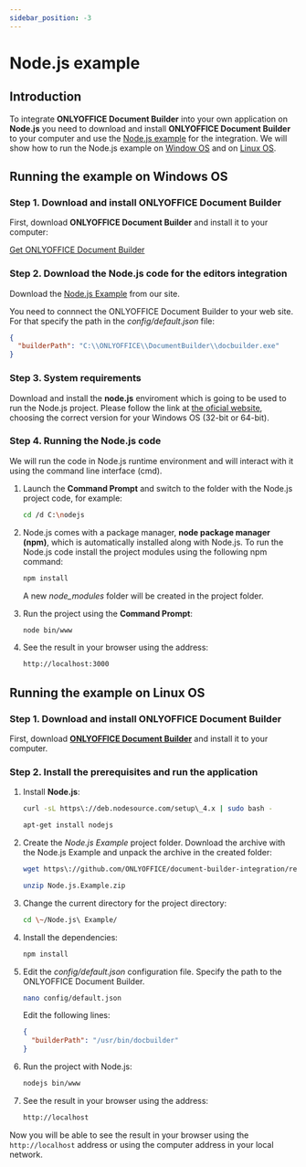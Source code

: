 ```yaml
---
sidebar_position: -3
---
```


# Node.js example

## Introduction

To integrate **ONLYOFFICE Document Builder** into your own application on **Node.js** you need to download and install **ONLYOFFICE Document Builder** to your computer and use the [Node.js example](./overview.md) for the integration. We will show how to run the Node.js example on [Window OS](#running-the-example-on-windows-os) and on [Linux OS](#running-the-example-on-linux-os).

## Running the example on Windows OS

### Step 1. Download and install ONLYOFFICE Document Builder

First, download **ONLYOFFICE Document Builder** and install it to your computer:

[Get ONLYOFFICE Document Builder](https://www.onlyoffice.com/download-builder.aspx?from=api)

### Step 2. Download the Node.js code for the editors integration

Download the [Node.js Example](./overview.md) from our site.

You need to connnect the ONLYOFFICE Document Builder to your web site. For that specify the path in the *config/default.json* file:

``` json
{
  "builderPath": "C:\\ONLYOFFICE\\DocumentBuilder\\docbuilder.exe"
}
```

### Step 3. System requirements

Download and install the **node.js** enviroment which is going to be used to run the Node.js project. Please follow the link at [the oficial website](https://nodejs.org/en/download/), choosing the correct version for your Windows OS (32-bit or 64-bit).

### Step 4. Running the Node.js code

We will run the code in Node.js runtime environment and will interact with it using the command line interface (cmd).

1. Launch the **Command Prompt** and switch to the folder with the Node.js project code, for example:

   ``` sh
   cd /d C:\nodejs
   ```

2. Node.js comes with a package manager, **node package manager (npm)**, which is automatically installed along with Node.js. To run the Node.js code install the project modules using the following npm command:

   ``` sh
   npm install
   ```

   A new *node\_modules* folder will be created in the project folder.

3. Run the project using the **Command Prompt**:

   ``` sh
   node bin/www
   ```

4. See the result in your browser using the address:

   ``` sh
   http://localhost:3000
   ```

## Running the example on Linux OS

### Step 1. Download and install ONLYOFFICE Document Builder

First, download [**ONLYOFFICE Document Builder**](https://www.onlyoffice.com/document-builder.aspx) and install it to your computer.

### Step 2. Install the prerequisites and run the application

1. Install **Node.js**:

   ``` sh
   curl -sL https\://deb.nodesource.com/setup\_4.x | sudo bash -
   ```

   ``` sh
   apt-get install nodejs
   ```

2. Create the *Node.js Example* project folder. Download the archive with the Node.js Example and unpack the archive in the created folder:

   ``` sh
   wget https\://github.com/ONLYOFFICE/document-builder-integration/releases/latest/download/Node.js.Example.zip
   ```

   ``` sh
   unzip Node.js.Example.zip
   ```

3. Change the current directory for the project directory:

   ``` sh
   cd \~/Node.js\ Example/
   ```

4. Install the dependencies:

   ``` sh
   npm install
   ```

5. Edit the *config/default.json* configuration file. Specify the path to the ONLYOFFICE Document Builder.

   ``` sh
   nano config/default.json
   ```

   Edit the following lines:

   ``` json
   {
     "builderPath": "/usr/bin/docbuilder"
   }
   ```

6. Run the project with Node.js:

   ``` sh
   nodejs bin/www
   ```

7. See the result in your browser using the address:

   ``` sh
   http://localhost
   ```

Now you will be able to see the result in your browser using the `http://localhost` address or using the computer address in your local network.

